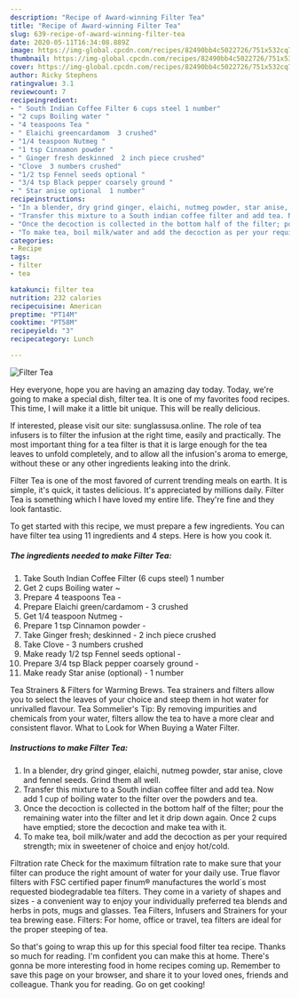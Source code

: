 ```yaml
---
description: "Recipe of Award-winning Filter Tea"
title: "Recipe of Award-winning Filter Tea"
slug: 639-recipe-of-award-winning-filter-tea
date: 2020-05-11T16:34:08.889Z
image: https://img-global.cpcdn.com/recipes/82490bb4c5022726/751x532cq70/filter-tea-recipe-main-photo.jpg
thumbnail: https://img-global.cpcdn.com/recipes/82490bb4c5022726/751x532cq70/filter-tea-recipe-main-photo.jpg
cover: https://img-global.cpcdn.com/recipes/82490bb4c5022726/751x532cq70/filter-tea-recipe-main-photo.jpg
author: Ricky Stephens
ratingvalue: 3.1
reviewcount: 7
recipeingredient:
- " South Indian Coffee Filter 6 cups steel 1 number"
- "2 cups Boiling water "
- "4 teaspoons Tea "
- " Elaichi greencardamom  3 crushed"
- "1/4 teaspoon Nutmeg "
- "1 tsp Cinnamon powder "
- " Ginger fresh deskinned  2 inch piece crushed"
- "Clove  3 numbers crushed"
- "1/2 tsp Fennel seeds optional "
- "3/4 tsp Black pepper coarsely ground "
- " Star anise optional  1 number"
recipeinstructions:
- "In a blender, dry grind ginger, elaichi, nutmeg powder, star anise, clove and fennel seeds. Grind them all well."
- "Transfer this mixture to a South indian coffee filter and add tea. Now add 1 cup of boiling water to the filter over the powders and tea."
- "Once the decoction is collected in the bottom half of the filter; pour the remaining water into the filter and let it drip down again. Once 2 cups have emptied; store the decoction and make tea with it."
- "To make tea, boil milk/water and add the decoction as per your required strength; mix in sweetener of choice and enjoy hot/cold."
categories:
- Recipe
tags:
- filter
- tea

katakunci: filter tea 
nutrition: 232 calories
recipecuisine: American
preptime: "PT14M"
cooktime: "PT58M"
recipeyield: "3"
recipecategory: Lunch

---
```



![Filter Tea](https://img-global.cpcdn.com/recipes/82490bb4c5022726/751x532cq70/filter-tea-recipe-main-photo.jpg)

Hey everyone, hope you are having an amazing day today. Today, we're going to make a special dish, filter tea. It is one of my favorites food recipes. This time, I will make it a little bit unique. This will be really delicious.

If interested, please visit our site: sunglassusa.online. The role of tea infusers is to filter the infusion at the right time, easily and practically. The most important thing for a tea filter is that it is large enough for the tea leaves to unfold completely, and to allow all the infusion&#39;s aroma to emerge, without these or any other ingredients leaking into the drink.

Filter Tea is one of the most favored of current trending meals on earth. It is simple, it's quick, it tastes delicious. It's appreciated by millions daily. Filter Tea is something which I have loved my entire life. They're fine and they look fantastic.


To get started with this recipe, we must prepare a few ingredients. You can have filter tea using 11 ingredients and 4 steps. Here is how you cook it.

<!--inarticleads1-->

##### The ingredients needed to make Filter Tea:

1. Take  South Indian Coffee Filter (6 cups steel) 1 number
1. Get 2 cups Boiling water ~
1. Prepare 4 teaspoons Tea -
1. Prepare  Elaichi green/cardamom - 3 crushed
1. Get 1/4 teaspoon Nutmeg -
1. Prepare 1 tsp Cinnamon powder -
1. Take  Ginger fresh; deskinned - 2 inch piece crushed
1. Take Clove - 3 numbers crushed
1. Make ready 1/2 tsp Fennel seeds optional -
1. Prepare 3/4 tsp Black pepper coarsely ground -
1. Make ready  Star anise (optional) - 1 number


Tea Strainers &amp; Filters for Warming Brews. Tea strainers and filters allow you to select the leaves of your choice and steep them in hot water for unrivalled flavour. Tea Sommelier&#39;s Tip: By removing impurities and chemicals from your water, filters allow the tea to have a more clear and consistent flavor. What to Look for When Buying a Water Filter. 

<!--inarticleads2-->

##### Instructions to make Filter Tea:

1. In a blender, dry grind ginger, elaichi, nutmeg powder, star anise, clove and fennel seeds. Grind them all well.
1. Transfer this mixture to a South indian coffee filter and add tea. Now add 1 cup of boiling water to the filter over the powders and tea.
1. Once the decoction is collected in the bottom half of the filter; pour the remaining water into the filter and let it drip down again. Once 2 cups have emptied; store the decoction and make tea with it.
1. To make tea, boil milk/water and add the decoction as per your required strength; mix in sweetener of choice and enjoy hot/cold.


Filtration rate Check for the maximum filtration rate to make sure that your filter can produce the right amount of water for your daily use. True flavor filters with FSC certified paper finum® manufactures the world´s most requested biodegradable tea filters. They come in a variety of shapes and sizes - a convenient way to enjoy your individually preferred tea blends and herbs in pots, mugs and glasses. Tea Filters, Infusers and Strainers for your tea brewing ease. Filters: For home, office or travel, tea filters are ideal for the proper steeping of tea. 

So that's going to wrap this up for this special food filter tea recipe. Thanks so much for reading. I'm confident you can make this at home. There's gonna be more interesting food in home recipes coming up. Remember to save this page on your browser, and share it to your loved ones, friends and colleague. Thank you for reading. Go on get cooking!
